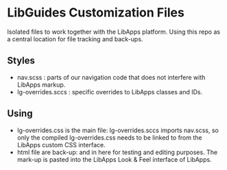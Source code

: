 # LibGuides Customization Files

Isolated files to work together with the LibApps platform. Using this repo as a central location for file tracking and back-ups.

## Styles
- nav.scss : parts of our navigation code that does not interfere with LibApps markup.
- lg-overrides.sccs : specific overrides to LibApps classes and IDs.

## Using
- lg-overrides.css is the main file: lg-overrides.sccs imports nav.scss, so only the compiled lg-overrides.css needs to be linked to from the LibApps custom CSS interface.
- html file are back-up: and in here for testing and editing purposes. The mark-up is pasted into the LibApps Look &amp; Feel interface of LibApps.